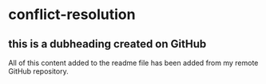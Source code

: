 # conflict-resolution

## this is a dubheading created on GitHub

All of this content added to the readme file has been added from my remote GitHub repository.
